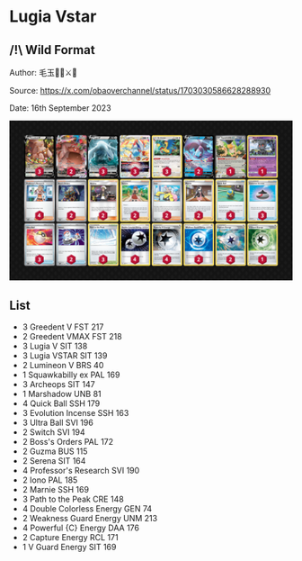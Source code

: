 # Lugia Vstar

## /!\ Wild Format

Author: 毛玉🥐🐏⚔️🍃

Source: <https://x.com/obaoverchannel/status/1703030586628288930>

Date: 16th September 2023

![decklist](../../images/OBF/Lugia%20Vstar/3-%20Lugia%20Vstar.png)

## List

* 3 Greedent V FST 217
* 2 Greedent VMAX FST 218
* 3 Lugia V SIT 138
* 3 Lugia VSTAR SIT 139
* 2 Lumineon V BRS 40
* 1 Squawkabilly ex PAL 169
* 3 Archeops SIT 147
* 1 Marshadow UNB 81
* 4 Quick Ball SSH 179
* 3 Evolution Incense SSH 163
* 3 Ultra Ball SVI 196
* 2 Switch SVI 194
* 2 Boss's Orders PAL 172
* 2 Guzma BUS 115
* 2 Serena SIT 164
* 4 Professor's Research SVI 190
* 2 Iono PAL 185
* 2 Marnie SSH 169
* 3 Path to the Peak CRE 148
* 4 Double Colorless Energy GEN 74
* 2 Weakness Guard Energy UNM 213
* 4 Powerful {C} Energy DAA 176
* 2 Capture Energy RCL 171
* 1 V Guard Energy SIT 169
